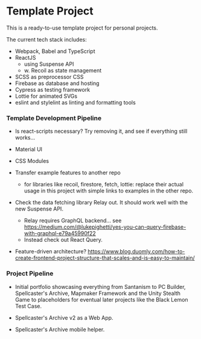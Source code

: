 # Template Project
This is a ready-to-use template project for personal projects.

The current tech stack includes:
- Webpack, Babel and TypeScript
- ReactJS
    - using Suspense API
    - w. Recoil as state management
- SCSS as preprocessor CSS
- Firebase as database and hosting
- Cypress as testing framework
- Lottie for animated SVGs
- eslint and stylelint as linting and formatting tools

### Template Development Pipeline

- Is react-scripts necessary? Try removing it, and see if everything still works...

- Material UI

- CSS Modules

- Transfer example features to another repo
    - for libraries like recoil, firestore, fetch, lottie: replace their actual usage in this project with simple links to examples in the other repo.

- Check the data fetching library Relay out. It should work well with the new Suspense API.
    - Relay requires GraphQL backend... see https://medium.com/@lukepighetti/yes-you-can-query-firebase-with-graphql-e79a45990f22
    - Instead check out React Query.

- Feature-driven architecture? https://www.blog.duomly.com/how-to-create-frontend-project-structure-that-scales-and-is-easy-to-maintain/

### Project Pipeline

- Initial portfolio showcasing everything from Santanism to PC Builder, Spellcaster's Archive, Mapmaker Framework and the Unity Stealth Game to placeholders for eventual later projects like the Black Lemon Test Case.

- Spellcaster's Archive v2 as a Web App.

- Spellcaster's Archive mobile helper.